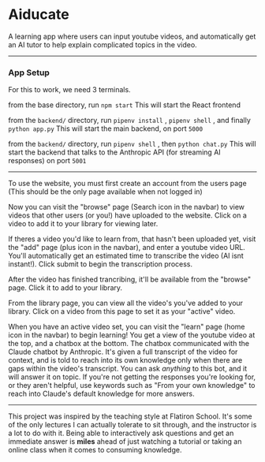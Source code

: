 # Aiducate

A learning app where users can input youtube videos, and automatically get an AI tutor to help explain complicated topics in the video.

****

### App Setup
For this to work, we need 3 terminals.

from the base directory, run `npm start`
This will start the React frontend

from the `backend/` directory, run `pipenv install` , `pipenv shell` , and finally `python app.py`
This will start the main backend, on port `5000`

from the `backend/` directory, run `pipenv shell` , then `python chat.py`
This will start the backend that talks to the Anthropic API (for streaming AI responses) on port `5001`

****

To use the website, you must first create an account from the users page (This should be the only page available when not logged in)

Now you can visit the "browse" page (Search icon in the navbar) to view videos that other users (or you!) have uploaded to the website. Click on a video to add it to your library for viewing later.

If theres a video you'd like to learn from, that hasn't been uploaded yet, visit the "add" page (plus icon in the navbar), and enter a youtube video URL.
You'll automatically get an estimated time to transcribe the video (AI isnt instant!). Click submit to begin the transcription process.

After the video has finished trancribing, it'll be available from the "browse" page. Click it to add to your library.

From the library page, you can view all the video's you've added to your library. Click on a video from this page to set it as your "active" video.

When you have an active video set, you can visit the "learn" page (home icon in the navbar) to begin learning!
You get a view of the youtube video at the top, and a chatbox at the bottom. The chatbox communicated with the Claude chatbot by Anthropic. It's given a full transcript of the video for context, and is told to reach into its own knowledge only when there are gaps within the video's transcript. You can ask *anything* to this bot, and it will answer it on topic. If you're not getting the responses you're looking for, or they aren't helpful, use keywords such as "From your own knowledge" to reach into Claude's default knowledge for more answers.

****

This project was inspired by the teaching style at Flatiron School. It's some of the only lectures I can actually tolerate to sit through, and the instructor is a lot to do with it. Being able to interactively ask questions and get an immediate answer is **miles** ahead of just watching a tutorial or taking an online class when it comes to consuming knowledge.



